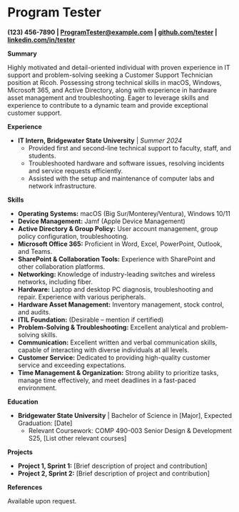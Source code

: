 # Program Tester

**(123) 456-7890 | ProgramTester@example.com | [github.com/tester](github.com/tester) | [linkedin.com/in/tester](linkedin.com/in/tester)**

**Summary**

Highly motivated and detail-oriented individual with proven experience in IT support and problem-solving seeking a Customer Support Technician position at Ricoh.  Possessing strong technical skills in macOS, Windows, Microsoft 365, and Active Directory, along with experience in hardware asset management and troubleshooting. Eager to leverage skills and experience to contribute to a dynamic team and provide exceptional customer support.


**Experience**

* **IT Intern, Bridgewater State University** | *Summer 2024*
    * Provided first and second-line technical support to faculty, staff, and students.
    * Troubleshooted hardware and software issues, resolving incidents and service requests efficiently.
    * Assisted with the setup and maintenance of computer labs and network infrastructure.


**Skills**

* **Operating Systems:** macOS (Big Sur/Monterey/Ventura), Windows 10/11
* **Device Management:** Jamf (Apple Device Management)
* **Active Directory & Group Policy:** User account management, group policy configuration, troubleshooting.
* **Microsoft Office 365:** Proficient in Word, Excel, PowerPoint, Outlook, and Teams.
* **SharePoint & Collaboration Tools:** Experience with SharePoint and other collaboration platforms.
* **Networking:** Knowledge of industry-leading switches and wireless networks, including fiber.
* **Hardware:** Laptop and desktop PC diagnosis, troubleshooting and repair. Experience with various peripherals.
* **Hardware Asset Management:** Inventory management, stock control, and audits.
* **ITIL Foundation:** (Desirable – mention if certified)
* **Problem-Solving & Troubleshooting:** Excellent analytical and problem-solving skills.
* **Communication:**  Excellent written and verbal communication skills, capable of interacting with diverse individuals at all levels.
* **Customer Service:** Dedicated to providing high-quality customer service and exceeding expectations.
* **Time Management & Organization:**  Strong ability to prioritize tasks, manage time effectively, and meet deadlines in a fast-paced environment.


**Education**

* **Bridgewater State University** | Bachelor of Science in [Major], Expected Graduation: [Date]
    * Relevant Coursework: COMP 490-003 Senior Design & Development S25, [List other relevant courses]


**Projects**

* **Project 1, Sprint 1:** [Brief description of project and contribution]
* **Project 2, Sprint 2:** [Brief description of project and contribution]


**References**

Available upon request.